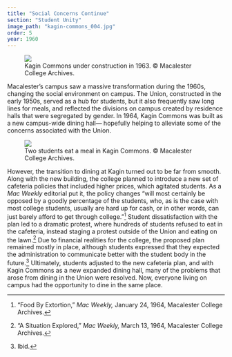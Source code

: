 ```yaml
---
title: "Social Concerns Continue"
section: "Student Unity"
image_path: "kagin-commons_004.jpg"
order: 5
year: 1960
---
```


<figure>
   <img src="/mac-history/images/kagin-commons_007.jpg">
   <figcaption>
     Kagin Commons under construction in 1963. © Macalester College Archives.
   </figcaption>
</figure>


Macalester’s campus saw a massive transformation during the 1960s, changing the social environment on campus. The Union, constructed in the early 1950s, served as a hub for students, but it also frequently saw long lines for meals, and reflected the divisions on campus created by residence halls that were segregated by gender. In 1964, Kagin Commons was built as a new campus-wide dining hall— hopefully helping to alleviate some of the concerns associated with the Union. 

<figure>
   <img src="/mac-history/images/kagin-commons_004.jpg">
   <figcaption>
     Two students eat a meal in Kagin Commons. © Macalester College Archives.
   </figcaption>
</figure>

However, the transition to dining at Kagin turned out to be far from smooth. Along with the new building, the college planned to introduce a new set of cafeteria policies that included higher prices, which agitated students. As a _Mac Weekly_ editorial put it, the policy changes “will most certainly be opposed by a goodly percentage of the students, who, as is the case with most college students, usually are hard up for cash, or in other words, can just barely afford to get through college.”[^1] Student dissatisfaction with the plan led to a dramatic protest, where hundreds of students refused to eat in the cafeteria, instead staging a protest outside of the Union and eating on the lawn.[^2] Due to financial realities for the college, the proposed plan remained mostly in place, although students expressed that they expected the administration to communicate better with the student body in the future.[^3] Ultimately, students adjusted to the new cafeteria plan, and with Kagin Commons as a new expanded dining hall, many of the problems that arose from dining in the Union were resolved. Now, everyone living on campus had the opportunity to dine in the same place.


[^1]:
     “Food By Extortion,” _Mac Weekly,_ January 24, 1964, Macalester College Archives. 

[^2]:
     “A Situation Explored,” _Mac Weekly,_ March 13, 1964, Macalester College Archives.

[^3]:
     Ibid.
